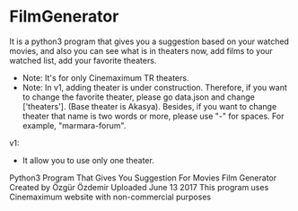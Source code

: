 # FilmGenerator

 It is a python3 program that gives you a suggestion based on your watched movies, and also you can see what is in theaters now, add films to your watched list, add your favorite theaters. 
 
* Note: It's for only Cinemaximum TR theaters.
* Note: In v1, adding theater is under construction. Therefore, if you want to change the favorite theater, please go data.json and change ['theaters']. (Base theater is Akasya). Besides, if you want to change theater that name is two words or more, please use "-" for spaces. For example, "marmara-forum".
 

 v1: 
* It allow you to use only one theater.

Python3 Program That Gives You Suggestion For Movies 
Film Generator 
Created by Özgür Özdemir 
Uploaded June 13 2017 
This program uses Cinemaximum website with non-commercial purposes
